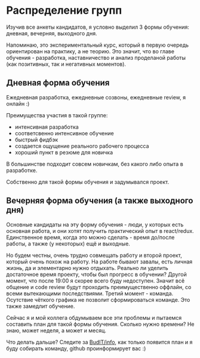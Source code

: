 # Распределение групп

Изучив все анкеты кандидатов, я условно выделил 3 формы обучения: дневная, вечерняя, выходного дня.

Напоминаю, это экспериментальный курс, который в первую очередь ориентирован на практику, а не теорию. Это значит, что во главе обучения - разработка, наставничество и анализ проделаной работы (как позитивных, так и негативных моментов).

## Дневная форма обучения

Ежедневная разработка, ежедневные созвоны, ежедневные review, я онлайн :)

Преимущества участия в такой группе:

* интенсивная разработка
* соответсвенно интенсивное обучение
* быстрый фидбэк
* создается ощущение реального рабочего процесса 
* хороший пункт в резюме для новичка

В большинстве подходит совсем новичкам, без какого либо опыта в разработке.

Собственно для такой формы обучения и задумывался проект.

## Вечерняя форма обучения (а также выходного дня)

Основные кандидаты на эту форму обучения - люди, у которых есть основная работа, и они хотят получить практический опыт в react/redux. Единственное время, когда это можно сделать - время до/после работы, а также (у некоторых) ещё и выходные.

Но будем честны, очень трудно совмещать работу и второй проект, который очень похож на работу. На работе бывают завалы, есть личная жизнь, да и элементарно нужно отдыхать. Реально ли уделить достаточное время проекту, чтобы был прогресс в обучении?
Другой момент, что после 19:00 я скорее всего буду недоступен. Значит всё общение и code review будут проходить преимущественно оффлайн, со всеми вытекающими последствиями.
Третий момент - команда. Осутствие чёткого графика не позволит сформироваться команде. Это также замедлит обучение.

Сейчас я и мой коллега обдумываем все эти проблемы и пытаемся составить план для такой формы обучения. Сколько нужно времени? Не знаю, может неделя, а может и месяц.

Что делать дальше? Следите за [BudIT/info](https://github.com/BudIT/info), как только появится план и я буду собирать команду, github проинформирует вас :)
